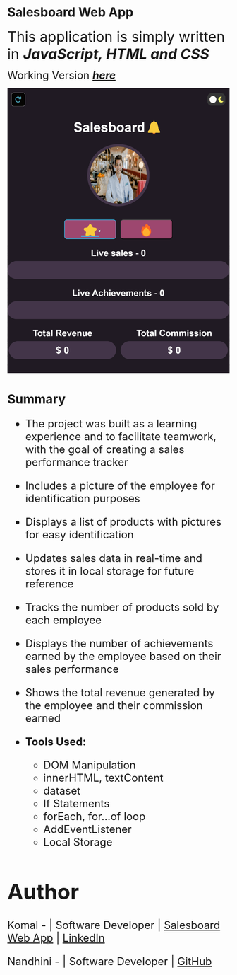 # **Salesboard Web App**

<font size = 6> This application is simply written in **_JavaScript, HTML and CSS_**</font>

<font size=5> Working Version **_[here](https://salesboardwebapp03.netlify.app/)_**</font>

<img src = "images\Demo_salesboard-web-app.gif">

# **Summary**

<font size=5>

- The project was built as a learning experience and to facilitate teamwork, with the goal of creating a sales performance tracker
- Includes a picture of the employee for identification purposes
- Displays a list of products with pictures for easy identification
- Updates sales data in real-time and stores it in local storage for future reference
- Tracks the number of products sold by each employee
- Displays the number of achievements earned by the employee based on their sales performance
- Shows the total revenue generated by the employee and their commission earned

- **Tools Used:**
  - DOM Manipulation
  - innerHTML, textContent
  - dataset
  - If Statements
  - forEach, for...of loop
  - AddEventListener
  - Local Storage

# Author

<font size=5>Komal - | Software Developer | [Salesboard Web App](https://salesboardwebapp03.netlify.app/) | [LinkedIn](https://www.linkedin.com/in/komalpreet-kaur-3b6924177/)

<font size=5>Nandhini - | Software Developer | [GitHub](https://github.com/Nandhini0123)
